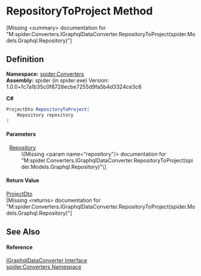 # RepositoryToProject Method


\[Missing &lt;summary&gt; documentation for "M:spider.Converters.IGraphqlDataConverter.RepositoryToProject(spider.Models.Graphql.Repository)"\]



## Definition
**Namespace:** <a href="a1a6487c-d380-1653-1824-13765b4fe1dd">spider.Converters</a>  
**Assembly:** spider (in spider.exe) Version: 1.0.0+fc7a1b35c0f8728ecbe7255d9fa5b4d3324ce3c6

**C#**
``` C#
ProjectDto RepositoryToProject(
	Repository repository
)
```



#### Parameters
<dl><dt>  <a href="d257c7db-b747-0f93-dbc7-2897f0d62f6d">Repository</a></dt><dd>\[Missing &lt;param name="repository"/&gt; documentation for "M:spider.Converters.IGraphqlDataConverter.RepositoryToProject(spider.Models.Graphql.Repository)"\]</dd></dl>

#### Return Value
<a href="7153ffa9-75d9-d756-b8b0-dace1841bf5b">ProjectDto</a>  
\[Missing &lt;returns&gt; documentation for "M:spider.Converters.IGraphqlDataConverter.RepositoryToProject(spider.Models.Graphql.Repository)"\]

## See Also


#### Reference
<a href="8e1b075c-9a4d-b277-7d09-14b8c2f476e6">IGraphqlDataConverter Interface</a>  
<a href="a1a6487c-d380-1653-1824-13765b4fe1dd">spider.Converters Namespace</a>  

